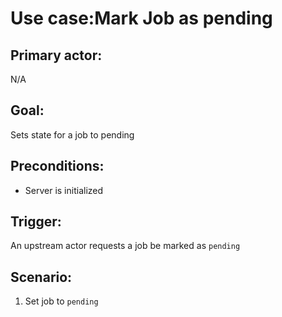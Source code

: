 # Use case:Mark Job as pending

## Primary actor:

N/A

## Goal:

Sets state for a job to pending

## Preconditions:

* Server is initialized

## Trigger:

An upstream actor requests a job be marked as `pending`

## Scenario:

1) Set job to `pending`
